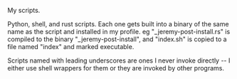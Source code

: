 My scripts.

Python, shell, and rust scripts. Each one gets built into a binary of the same name as the script and installed in my profile. eg "\_jeremy-post-install.rs" is compiled to the binary "\_jeremy-post-install", and "index.sh" is copied to a file named "index" and marked executable.

Scripts named with leading underscores are ones I never invoke directly -- I either use shell wrappers for them or they are invoked by other programs.
